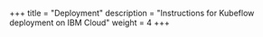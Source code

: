 +++
title = "Deployment"
description = "Instructions for Kubeflow deployment on IBM Cloud"
weight = 4
+++
